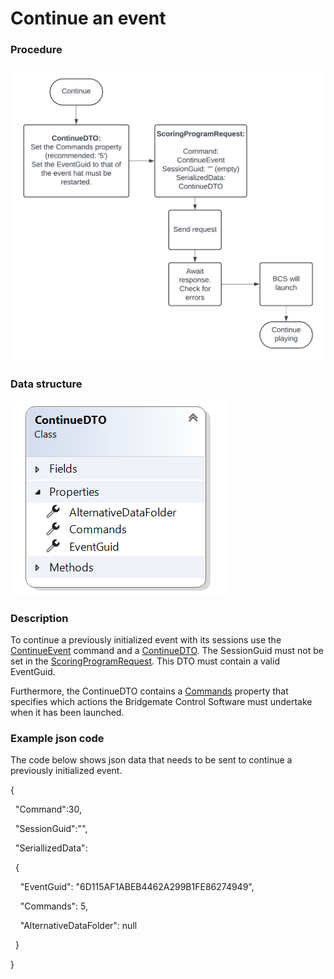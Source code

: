 # Continue an event

### Procedure

![Image](<lib/Continue.png>)

### Data structure

![Image](<lib/ContinueDTO.png>)

### Description

To continue a previously initialized event with its sessions use the [ContinueEvent](<Overviewofcommunication.md#OverviewOfCommands>) command and a [ContinueDTO](<ContinueDTO.md>). The SessionGuid must not be set in the [ScoringProgramRequest](<Overviewofcommunication.md#Diagram>). This DTO must contain a valid EventGuid.

Furthermore, the ContinueDTO contains a [Commands](<InitDTO.md#Commands>) property that specifies which actions the Bridgemate Control Software must undertake&nbsp; when it has been launched.

### Example json code

The code below shows json data that needs to be sent to continue a previously initialized event.

{

&nbsp; "Command":30,

&nbsp; "SessionGuid":"",

&nbsp; "SeriallizedData":

&nbsp; {

&nbsp; &nbsp; "EventGuid": "6D115AF1ABEB4462A299B1FE86274949",

&nbsp; &nbsp; "Commands": 5,

&nbsp; &nbsp; "AlternativeDataFolder": null

&nbsp; }

}&nbsp;

&nbsp;

&nbsp;

